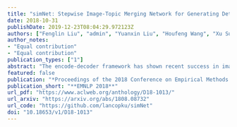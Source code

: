 ```yaml
---
title: "simNet: Stepwise Image-Topic Merging Network for Generating Detailed and Comprehensive Image Captions"
date: 2018-10-31
publishDate: 2019-12-23T08:04:29.972123Z
authors: ["Fenglin Liu", "admin", "Yuanxin Liu", "Houfeng Wang", "Xu Sun"]
author_notes:
- "Equal contribution"
- "Equal contribution"
publication_types: ["1"]
abstract: "The encode-decoder framework has shown recent success in image captioning. Visual attention, which is good at detailedness, and semantic attention, which is good at comprehensiveness, have been separately proposed to ground the caption on the image. In this paper, we propose the Stepwise Image-Topic Merging Network (simNet) that makes use of the two kinds of attention at the same time. At each time step when generating the caption, the decoder adaptively merges the attentive information in the extracted topics and the image according to the generated context, so that the visual information and the semantic information can be effectively combined. The proposed approach is evaluated on two benchmark datasets and reaches the state-of-the-art performances."
featured: false
publication: "*Proceedings of the 2018 Conference on Empirical Methods in Natural Language Processing, **EMNLP 2018***"
publication_short: "**EMNLP 2018**"
url_pdf: "https://www.aclweb.org/anthology/D18-1013/"
url_arxiv: "https://arxiv.org/abs/1808.08732"
url_code: "https://github.com/lancopku/simNet"
doi: "10.18653/v1/D18-1013"
---
```



